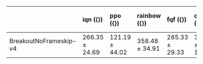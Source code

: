 |                        | iqn ({})       | ppo ({})       | rainbow ({})   | fqf ({})       | c51 ({})       | dqn ({})      | qrdqn ({})     | baselines-ppo2-cnn ({})   |
|:-----------------------|:---------------|:---------------|:---------------|:---------------|:---------------|:--------------|:---------------|:--------------------------|
| BreakoutNoFrameskip-v4 | 266.35 ± 24.69 | 121.19 ± 44.02 | 358.48 ± 34.91 | 285.33 ± 29.33 | 347.20 ± 16.18 | 67.33 ± 13.45 | 140.40 ± 21.46 | 379.28 ± 15.29            |